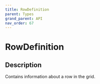 ```yaml
---
title: RowDefinition
parent: Types
grand_parent: API
nav_order: 67
---
```


# RowDefinition

## Description

Contains information about a row in the grid.
